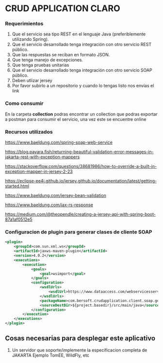 # CRUD APPLICATION CLARO

### Requerimientos

1.	Que el servicio sea tipo REST en el lenguaje Java (preferiblemente utilizando Spring).
2.	Que el servicio desarrollado tenga integración con otro servicio REST público.
3.	Que las respuestas se reciban en formato JSON.
4.	Que tenga manejo de excepciones.
5.	Que tenga pruebas unitarias
6.	Que el servicio desarrollado tenga integración con otro servicio SOAP público.
7.	Deben utlizar jersey
8.	Por favor subirlo a un repositorio y cuando lo tengas listo nos envías el link


### Como consumir
En la carpeta **collection** podras encontrar un collection que podras exportar a postman para consumir el servicio, una vez este se encuentre online

### Recursos utilizados

https://www.baeldung.com/spring-soap-web-service

https://blog.payara.fish/returning-beautiful-validation-error-messages-in-jakarta-rest-with-exception-mappers

https://stackoverflow.com/questions/38681986/how-to-override-a-built-in-exception-mapper-in-jersey-2-23

https://eclipse-ee4j.github.io/jersey.github.io/documentation/latest/getting-started.html

https://www.baeldung.com/jersey-bean-validation

https://www.baeldung.com/jax-rs-response

https://medium.com/@theopendle/creating-a-jersey-api-with-spring-boot-87a1af0512e5

### Configuracion de plugin para generar clases de cliente SOAP

```xml
<plugin>
    <groupId>com.sun.xml.ws</groupId>
    <artifactId>jaxws-maven-plugin</artifactId>
    <version>4.0.2</version>
    <executions>
        <execution>
            <goals>
                <goal>wsimport</goal>
            </goals>
            <configuration>
                <wsdlUrls>
                    <wsdlUrl>https://www.dataaccess.com/webservicesserver/NumberConversion.wso?WSDL</wsdlUrl>
                </wsdlUrls>
                <packageName>com.bersoft.crudapplication.client.soap.generated</packageName>
                <sourceDestDir>${project.basedir}/src/main/java</sourceDestDir>
            </configuration>
        </execution>
    </executions>
</plugin>
```

## Cosas necesarias para desplegar este aplicativo
1. Un servidor que soporte/implemente la especificacion completa de JAKARTA Ejemplo TomEE, WildFly, etc